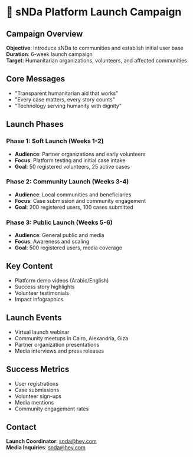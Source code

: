 # 🚀 sNDa Platform Launch Campaign

## Campaign Overview
**Objective**: Introduce sNDa to communities and establish initial user base  
**Duration**: 6-week launch campaign  
**Target**: Humanitarian organizations, volunteers, and affected communities  

## Core Messages
- "Transparent humanitarian aid that works"
- "Every case matters, every story counts"
- "Technology serving humanity with dignity"

## Launch Phases

### Phase 1: Soft Launch (Weeks 1-2)
- **Audience**: Partner organizations and early volunteers
- **Focus**: Platform testing and initial case intake
- **Goal**: 50 registered volunteers, 25 active cases

### Phase 2: Community Launch (Weeks 3-4)
- **Audience**: Local communities and beneficiaries
- **Focus**: Case submission and community engagement
- **Goal**: 200 registered users, 100 cases submitted

### Phase 3: Public Launch (Weeks 5-6)
- **Audience**: General public and media
- **Focus**: Awareness and scaling
- **Goal**: 500 registered users, media coverage

## Key Content
- Platform demo videos (Arabic/English)
- Success story highlights
- Volunteer testimonials
- Impact infographics

## Launch Events
- Virtual launch webinar
- Community meetups in Cairo, Alexandria, Giza
- Partner organization presentations
- Media interviews and press releases

## Success Metrics
- User registrations
- Case submissions
- Volunteer sign-ups
- Media mentions
- Community engagement rates

## Contact
**Launch Coordinator**: snda@hey.com  
**Media Inquiries**: snda@hey.com